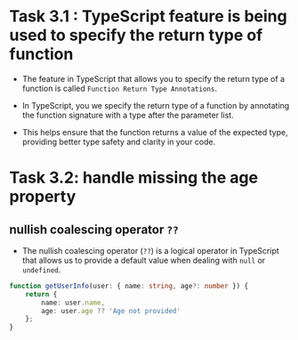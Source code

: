 # Task 3.1 : TypeScript feature is being used to specify the return type of function

* The feature in TypeScript that allows you to specify the return type of a function is called `Function Return Type Annotations`.

* In TypeScript, you we specify the return type of a function by annotating the function signature with a type after the parameter list. 

* This helps ensure that the function returns a value of the expected type, providing better type safety and clarity in your code.

# Task 3.2: handle missing the age property

## nullish coalescing operator `??`

* The nullish coalescing operator (`??`) is a logical operator in TypeScript that allows us to provide a default value when dealing with `null` or `undefined`.

```typescript
function getUserInfo(user: { name: string, age?: number }) {
    return {
        name: user.name,
        age: user.age ?? 'Age not provided'
    };
}